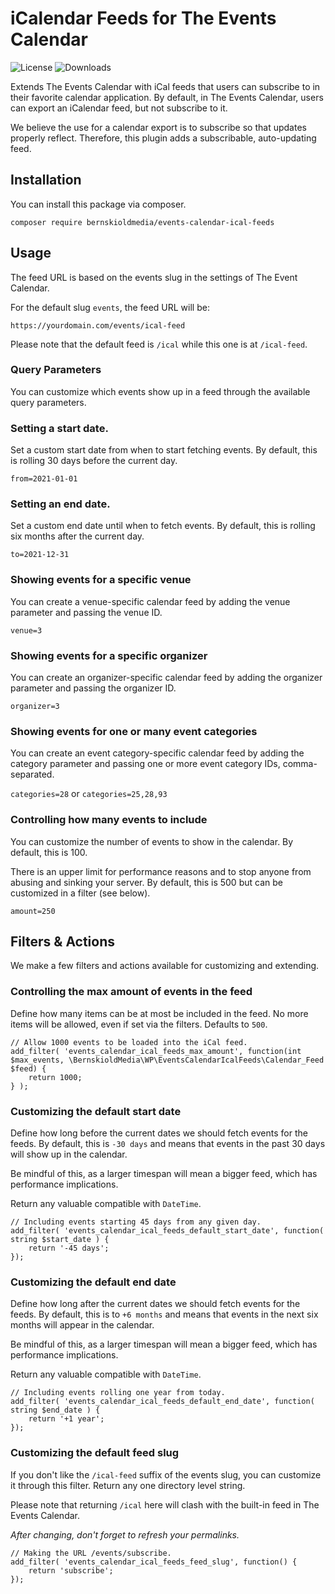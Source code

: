 # iCalendar Feeds for The Events Calendar

![License](https://img.shields.io/github/license/bernskioldmedia/events-calendar-ical-feeds) ![Downloads](https://img.shields.io/github/downloads/bernskioldmedia/events-calendar-ical-feeds/total)

Extends The Events Calendar with iCal feeds that users can subscribe to in their favorite calendar application. By default, in The Events Calendar, users can export an iCalendar
feed, but not subscribe to it.

We believe the use for a calendar export is to subscribe so that updates properly reflect. Therefore, this plugin adds a subscribable, auto-updating feed.

## Installation

You can install this package via composer.

```
composer require bernskioldmedia/events-calendar-ical-feeds
```

## Usage

The feed URL is based on the events slug in the settings of The Event Calendar.

For the default slug `events`, the feed URL will be:

```
https://yourdomain.com/events/ical-feed
```

Please note that the default feed is `/ical` while this one is at `/ical-feed`.

### Query Parameters

You can customize which events show up in a feed through the available query parameters.

### Setting a start date.

Set a custom start date from when to start fetching events. By default, this is rolling 30 days before the current day.

`from=2021-01-01`

### Setting an end date.

Set a custom end date until when to fetch events. By default, this is rolling six months after the current day.

`to=2021-12-31`

### Showing events for a specific venue

You can create a venue-specific calendar feed by adding the venue parameter and passing the venue ID.

`venue=3`

### Showing events for a specific organizer

You can create an organizer-specific calendar feed by adding the organizer parameter and passing the organizer ID.

`organizer=3`

### Showing events for one or many event categories

You can create an event category-specific calendar feed by adding the category parameter and passing one or more event category IDs, comma-separated.

`categories=28` or `categories=25,28,93`

### Controlling how many events to include

You can customize the number of events to show in the calendar. By default, this is 100.

There is an upper limit for performance reasons and to stop anyone from abusing and sinking your server. By default, this is 500 but can be customized in a filter (see below).

`amount=250`

## Filters & Actions

We make a few filters and actions available for customizing and extending.

### Controlling the max amount of events in the feed

Define how many items can be at most be included in the feed. No more items will be allowed, even if set via the filters. Defaults to `500`.

```
// Allow 1000 events to be loaded into the iCal feed.
add_filter( 'events_calendar_ical_feeds_max_amount', function(int $max_events, \BernskioldMedia\WP\EventsCalendarIcalFeeds\Calendar_Feed $feed) {
	return 1000;
} );
```

### Customizing the default start date

Define how long before the current dates we should fetch events for the feeds. By default, this is `-30 days` and means that events in the past 30 days will show up in the
calendar.

Be mindful of this, as a larger timespan will mean a bigger feed, which has performance implications.

Return any valuable compatible with `DateTime`.

```
// Including events starting 45 days from any given day.
add_filter( 'events_calendar_ical_feeds_default_start_date', function( string $start_date ) {
	return '-45 days';
});
```

### Customizing the default end date

Define how long after the current dates we should fetch events for the feeds. By default, this is to `+6 months` and means that events in the next six months will appear in the
calendar.

Be mindful of this, as a larger timespan will mean a bigger feed, which has performance implications.

Return any valuable compatible with `DateTime`.

```
// Including events rolling one year from today.
add_filter( 'events_calendar_ical_feeds_default_end_date', function( string $end_date ) {
	return '+1 year';
});
```

### Customizing the default feed slug

If you don't like the `/ical-feed` suffix of the events slug, you can customize it through this filter. Return any one directory level string.

Please note that returning `/ical` here will clash with the built-in feed in The Events Calendar.

_After changing, don't forget to refresh your permalinks._

```
// Making the URL /events/subscribe.
add_filter( 'events_calendar_ical_feeds_feed_slug', function() {
	return 'subscribe';
});
```
